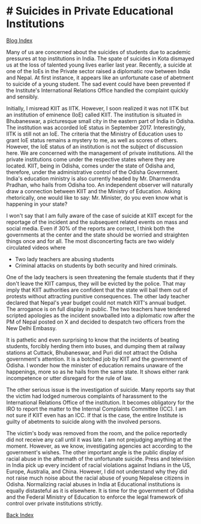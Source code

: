 # # Suicides in Private Educational Institutions 

[Blog Index](../index.md)

Many of us are concerned about the suicides of students due to academic pressures at top institutions in India. The spate of suicides 
in Kota dismayed us at the loss of talented young lives earlier last year. Recently, a suicide at one of the IoEs in the Private
sector raised a diplomatic row between India and Nepal. At first instance, it appears like an unfortunate case of abetment to suicide 
of a young student. The sad event could have been prevented if the Institute's International  Relations Office handled the complaint 
quickly and sensibly. 

Initially, I  misread KIIT as IITK. However, I soon realized it was not IITK but an institution of eminence (IoE) called KIIT. The 
institution is situated in Bhubaneswar, a picturesque small city in the eastern part of India in Odisha. The institution was 
accorded IoE status in September 2017. Interestingly, IITK is still not an IoE. The criteria that the Ministry of Education uses to 
grant IoE status remains a mystery to me, as well as scores of others. However, the IoE status of an institution is not the subject 
of discussion here.  We are concerned with the management of private institutions. All the private institutions come under the 
respective states where they are located. KIIT, being in Odisha, comes under the state of Odisha and, therefore, under the 
administrative control of the Odisha Government. India's education ministry is also currently headed by Mr. Dharmendra Pradhan, 
who hails from Odisha too. An independent observer will naturally draw a connection between KIIT and the Ministry of Education. 
Asking rhetorically, one would like to say: Mr. Minister, do you even know what is happening in your state?

I won't say that I am fully aware of the case of suicide at KIIT except for the reportage of the incident and the subsequent related
events on mass and social media. Even if 30% of the reports are correct, I think both the governments at the center and the state 
should be worried and straighten things once and for all. The most disconcerting facts are two widely circulated videos where
- Two lady teachers are abusing students
- Criminal attacks on students by both security and hired criminals.

One of the lady teachers is seen threatening the female students that if they don't leave the KIIT campus, they will be evicted by the
police. That may imply that KIIT authorities are confident that the state will bail them out of protests without attracting
punitive consequences. The other lady teacher declared that Nepal's year budget could not match KIIT's annual 
budget. The arrogance is on full display in public. The two teachers have tendered scripted apologies as the incident snowballed
into a diplomatic row after the PM of Nepal posted on X and decided to despatch two officers from the New Delhi Embassy. 

It is pathetic and even surprising to know that the incidents of beating students, forcibly herding them into buses, and dumping them 
at railway stations at Cuttack, Bhubaneswar, and Puri did not attract the Odisha government's attention. It is a botched job by
KIIT and the government of Odisha. I wonder how the minister of education remains unaware of the happenings, more so as he
hails from the same state. It shows either rank incompetence or utter disregard for the rule of law. 

The other serious issue is the investigation of suicide. Many reports say that the victim had lodged numerous complaints of 
harassment to the International Relations Office of the institution. It becomes obligatory for the IRO to report the matter to the 
Internal Complaints Committee (ICC). I am not sure if KIIT even has an ICC. If that is the case, the entire Institute is guilty 
of abetments to suicide along with the involved persons. 

The victim's body was removed from the room, and the police reportedly did not receive any call until it was late. I am not 
prejudging anything at the moment. However, as we know, investigating agencies act according to the government's wishes. The 
other important angle is the public display of racial abuse in the aftermath of the unfortunate suicide. Press and television
in India pick up every incident of racial violations against Indians in the US, Europe, Australia, and China. However, I did 
not understand why they did not raise much noise about the racial abuse of young Nepalese citizens in Odisha. Normalizing 
racial abuses in India at Educational institutions is equally distasteful as it is elsewhere. It is time for the government of 
Odisha and the Federal Ministry of Education to enforce the legal framework of control over private institutions strictly.

[Back Index](../index.md)

